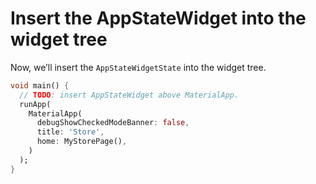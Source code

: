 # Insert the AppStateWidget into the widget tree

Now, we’ll insert the `AppStateWidgetState` into the widget tree.

```dart
void main() {
  // TODO: insert AppStateWidget above MaterialApp.
  runApp(
    MaterialApp(
      debugShowCheckedModeBanner: false,
      title: 'Store',
      home: MyStorePage(),
    )
  );
}
```